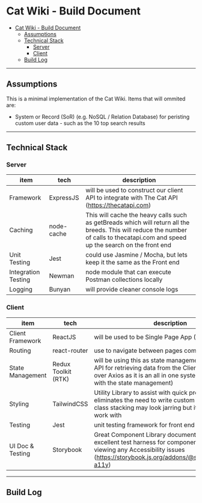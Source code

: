 # Cat Wiki - Build Document
- [Cat Wiki - Build Document](#cat-wiki---build-document)
  - [Assumptions](#assumptions)
  - [Technical Stack](#technical-stack)
    - [Server](#server)
    - [Client](#client)
  - [Build Log](#build-log)

---
## Assumptions
This is a minimal implementation of the Cat Wiki. Items that will ommited are:
- System or Record (SoR) (e.g. NoSQL / Relation Database) for peristing custom user data - such as the 10 top search results

---
## Technical Stack

### Server
| item                | tech       | description                                                                                                                                                                        |
| ------------------- | ---------- | ---------------------------------------------------------------------------------------------------------------------------------------------------------------------------------- |
| Framework           | ExpressJS  | will be used to construct our client API to integrate with The Cat API (https://thecatapi.com)                                                                                     |
| Caching             | node-cache | This will cache the heavy calls such as getBreads which will return all the breeds. This will reduce the number of calls to thecatapi.com and speed up the search on the front end |
| Unit Testing        | Jest       | could use Jasmine / Mocha, but lets keep it the same as the Front end                                                                                                              |
| Integration Testing | Newman     | node module that can execute Postman collections locally                                                                                                                           |
|Logging|Bunyan| will provide cleaner console logs|

### Client
| item             | tech                | description                                                                                                                                                                                    |
| ---------------- | ------------------- | ---------------------------------------------------------------------------------------------------------------------------------------------------------------------------------------------- |
| Client Framework | ReactJS             | will be used to be Single Page App (SPA)                                                                                                                                                       |
| Routing          | react-router        | use to navigate between pages components                                                                                                                                                       |
| State Management | Redux Toolkit (RTK) | will be using this as state management + the Query API for retrieving data from the Client API (using this over Axios as it is an all in one system that integrates with the state management) |
| Styling          | TailwindCSS         | Utility Library to assist with quick prototyping and eliminates the need to write custom styles - the long class stacking may look jarring but it's quite nice to work with                    |
| Testing          | Jest                | unit testing framework for front end                                                                                                                                                           |
| UI Doc & Testing | Storybook           | Great Component Library documentation tool + excellent test harness for component building & viewing any Accessibility issues (https://storybook.js.org/addons/@storybook/addon-a11y)          |

---

## Build Log
